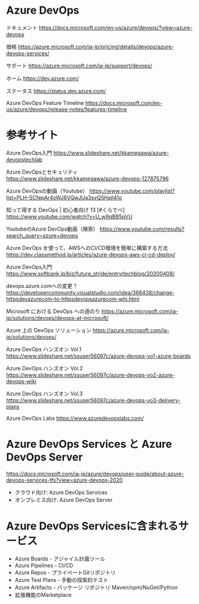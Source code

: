 # Azure DevOps

ドキュメント
https://docs.microsoft.com/en-us/azure/devops/?view=azure-devops

価格
https://azure.microsoft.com/ja-jp/pricing/details/devops/azure-devops-services/

サポート
https://azure.microsoft.com/ja-jp/support/devops/

ホーム
https://dev.azure.com/

ステータス
https://status.dev.azure.com/

Azure DevOps Feature Timeline
https://docs.microsoft.com/en-us/azure/devops/release-notes/features-timeline


# 参考サイト

Azure DevOps入門
https://www.slideshare.net/kkamegawa/azure-devopstechlab

Azure DevOpsとセキュリティ
https://www.slideshare.net/kkamegawa/azure-devops-127875796

Azure DevOpsの動画（Youtube）
https://www.youtube.com/playlist?list=PLH-SCfepAr4oWJ8VQwJUa3svQSHajI41o

知って得する DevOps | 初心者向け 13 [#くらでべ​]
https://www.youtube.com/watch?v=U_w9qBB5pVU

YoutubeのAzure DevOps動画（検索）
https://www.youtube.com/results?search_query=azure+devops

Azure DevOps を使って、AWSへのCI/CD環境を簡単に構築する方法
https://dev.classmethod.jp/articles/azure-devops-aws-ci-cd-deploy/

Azure DevOps入門
https://www.softbank.jp/biz/future_stride/entry/techblog/20200408/

devops.azure.comへの変更？
https://developercommunity.visualstudio.com/idea/366438/change-httpsdevazurecom-to-httpsdevopsazurecom-whi.html

Microsoft における DevOps への道のり
https://azure.microsoft.com/ja-jp/solutions/devops/devops-at-microsoft/

Azure 上の DevOps ソリューション
https://azure.microsoft.com/ja-jp/solutions/devops/

Azure DevOps ハンズオン Vol.1
https://www.slideshare.net/ssuser56097c/azure-devops-vo1-azure-boards

Azure DevOps ハンズオン Vol.2
https://www.slideshare.net/ssuser56097c/azure-devops-vo2-azure-devops-wiki

Azure DevOps ハンズオン Vol.3
https://www.slideshare.net/ssuser56097c/azure-devops-vo3-delivery-plans

Azure DevOps Labs
https://www.azuredevopslabs.com/

# Azure DevOps Services と Azure DevOps Server

https://docs.microsoft.com/ja-jp/azure/devops/user-guide/about-azure-devops-services-tfs?view=azure-devops-2020

- クラウド向け: Azure DevOps Services
- オンプレミス向け: Azure DevOps Server

# Azure DevOps Servicesに含まれるサービス

- Azure Boards - アジャイル計画ツール
- Azure Pipelines - CI/CD
- Azure Repos - プライベートGitリポジトリ
- Azure Test Plans - 手動の探索的テスト
- Azure Artifacts - パッケージ リポジトリ Maven/npm/NuGet/Python 
- 拡張機能のMarketplace
